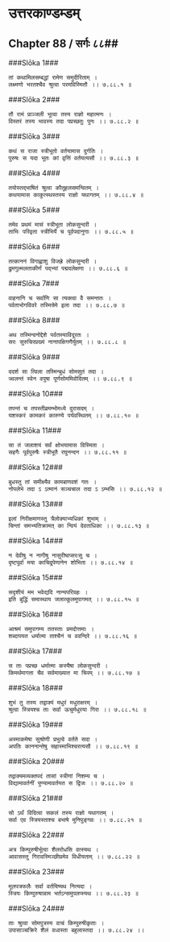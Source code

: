 उत्तरकाण्डम्डम्
===============================


## Chapter 88  / सर्गः ८८##


###Slōka 1###


    तां कथामिलसम्बद्धां रामेण समुदीरिताम् ।
    लक्ष्मणो भरतश्चैव श्रुत्वा परमविस्मितौ ।। ७.८८.१ ॥


###Slōka 2###


    तौ रामं प्राञ्जली भूत्वा तस्य राज्ञो महात्मनः ।
    विस्तरं तस्य भावस्य तदा पप्रच्छतुः पुनः ।। ७.८८.२ ॥


###Slōka 3###


    कथं स राजा स्त्रीभूतो वर्तयामास दुर्गतिः ।
    पुरुषः स यदा भूतः कां वृत्तिं वर्तयत्यसौ ।। ७.८८.३ ॥


###Slōka 4###


    तयोस्तद्भाषितं श्रुत्वा कौतूहलसमन्वितम् ।
    कथयामास काकुत्स्थस्तस्य राज्ञो यथागतम् ।। ७.८८.४ ॥


###Slōka 5###


    तमेव प्रथमं मासं स्त्रीभूता लोकसुन्दरी ।
    ताभिः परिवृता स्त्रीभिर्ये च पूर्वपदानुगाः ।। ७.८८.५ ॥


###Slōka 6###


    तत्काननं विगाह्वाशु विजह्रे लोकसुन्दरी ।
    द्रुमगुल्मलताकीर्णं पद्भ्यां पद्मदलेक्षणा ।। ७.८८.६ ॥


###Slōka 7###


    वाहनानि च सर्वाणि सा त्यक्त्वा वै समन्ततः ।
    पर्वताभोगविवरे तस्मिन्रेमे इला तदा ।। ७.८८.७ ॥


###Slōka 8###


    अथ तस्मिन्वनोद्देशे पर्वतस्याविदूरतः ।
    सरः सुरुचिरप्रख्यं नानापक्षिगणैर्युतम् ।। ७.८८.८ ॥


###Slōka 9###


    ददर्श सा त्विला तस्मिन्बुधं सोमसुतं तदा ।
    ज्वलन्तं स्वेन वपुषा पूर्णसोममिवोदितम् ।। ७.८८.९ ॥


###Slōka 10###


    तपन्तं च तपस्तीव्रमम्भोमध्ये दुरासदम् ।
    यशस्करं कामकरं कारुण्ये पर्यवस्थितम् ।। ७.८८.१० ॥


###Slōka 11###


    सा तं जलाशयं सर्वं क्षोभयामास विस्मिता ।
    सहगैः पूर्वपुरुषैः स्त्रीभूतै रघुनन्दन ।। ७.८८.११ ॥


###Slōka 12###


    बुधस्तु तां समीक्ष्यैव कामबाणवशं गतः ।
    नोपलेभे तदा ऽ ऽत्मानं सञ्चचाल तदा ऽ ऽम्भसि ।। ७.८८.१२ ॥


###Slōka 13###


    इलां निरीक्षमाणस्तु त्रैलोक्याभ्यधिकां शुभाम् ।
    चिन्तां समभ्यतिक्रामत् का न्वियं देवताधिका ।। ७.८८.१३ ॥


###Slōka 14###


    न देवीषु न नागीषु नासुरीष्वप्सरःसु च ।
    दृष्टपूर्वा मया काचिद्रूपेणानेन शोभिता ।। ७.८८.१४ ॥


###Slōka 15###


    सदृशीयं मम भवेद्यदि नान्यपरिग्रहः ।
    इति बुद्धिं समास्थाय जलात्कूलमुपागमत् ।। ७.८८.१५ ॥


###Slōka 16###


    आश्रमं समुपागम्य ततस्ताः प्रमदोत्तमाः ।
    शब्दापयत धर्मात्मा ताश्चैनं च ववन्दिरे ।। ७.८८.१६ ॥


###Slōka 17###


    स ताः पप्रच्छ धर्मात्मा कस्यैषा लोकसुन्दरी ।
    किमर्थमागता चैव सर्वमाख्यात मा चिरम् ।। ७.८८.१७ ॥


###Slōka 18###


    शुभं तु तस्य तद्वाक्यं मधुरं मधुराक्षरम् ।
    श्रुत्वा स्त्रियश्च ताः सर्वा ऊचुर्मधुरया गिरा ।। ७.८८.१८ ॥


###Slōka 19###


    अस्माकमेषा सुश्रोणी प्रभुत्वे वर्तते सदा ।
    अपतिः काननान्तेषु सहास्माभिश्चरत्यसौ ।। ७.८८.१९ ॥


###Slōka 20###


    तद्वाक्यमव्यक्तपदं तासां स्त्रीणां निशम्य च ।
    विद्यामावर्तनीं पुण्यामावर्तयत स द्विजः ।। ७.८८.२० ॥


###Slōka 21###


    सो ऽर्थं विदित्वा सकलं तस्य राज्ञो यथागतम् ।
    सर्वा एव स्त्रियस्ताश्च बभाषे मुनिपुङ्गवः ।। ७.८८.२१ ॥


###Slōka 22###


    अत्र किम्पुरुषीर्भूत्वा शैलरोधसि वत्स्यथ ।
    आवासस्तु गिरावस्मिञ्छीघ्रमेव विधीयताम् ।। ७.८८.२२ ॥


###Slōka 23###


    मूलपत्रफलैः सर्वा वर्तयिष्यथ नित्यदा ।
    स्त्रियः किम्पुरुषान्नाम भर्तऽन्समुपलप्स्यथ ।। ७.८८.२३ ॥


###Slōka 24###


    ताः श्रुत्वा सोमपुत्रस्य वाचं किम्पुरुषीकृताः ।
    उपासाञ्चक्रिरे शैलं वध्वस्ता बहुलास्तदा ।। ७.८८.२४ ।।


